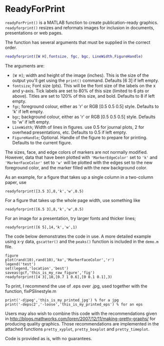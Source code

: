 ReadyForPrint
=============

`readyForPrint()` is a MATLAB function to create publication-ready graphics. `readyforprint()` resizes and reformats images for inclusion in documents, presentations or web pages.

The function has several arguments that must be supplied in the correct order.

````matlab
readyforprint([W H],fontsize, fgc, bgc, LineWidth,FigureHandle) 
````
The arguments are:
+ `[W H]`; width and height of the image (inches). This is the size of the output you'll get using the `print()` command. Defaults [6 3] if left empty. 
+ `fontsize`;	Font size (pts). This will be the font size of the labels on the x and y-axis. Tick labels are set to 80% of this size (limited to 6 pts or above). Titles are set to 120% of this size, and bold. Defaults to 8 if left empty. 
+ `fgc`; foreground colour, either as 'r' or RGB [0.5 0.5 0.5] style. Defaults to 'k' if left empty. 
+ `bgc`; background colour, either as 'r' or RGB [0.5 0.5 0.5] style. Defaults to 'w' if left empty. 
+ `LineWidth`;	Width of lines in figures. use 0.5 for journal plots, 2 for overhead presentations, etc. Defaults to 0.5 if left empty. 
+ `FigureHandle`; Optional. Handle of the figure to prepare for printing. Defaults to the current figure.

The sizes, face, and edge colors of markers are not normally modified. However, data that have been plotted with `'MarkerEdgeColor'` set to `'k'` and `'MarkerFaceColor'` set to `'w'` will be plotted with the edges set to the new foreground color, and the marker filled with the new background color.

As an example, for a figure that takes up a single column in a two-column paper, use 

    readyforprint([3.5 3],8,'k','w',0.5)

For a figure that takes up the whole page width, use something like 

    readyforprint([6.5 3],8,'k','w',0.5)

For an image for a presentation, try larger fonts and thicker lines; 

    readyforprint([6 5],14,'k','w',1)

The code below demonstrates the code in use. A more detailed example using x-y data, `gscatter()` and the `peaks()` function is included in the `demo.m` file.

    figure 
    plot(rand(10),rand(10),'ko','MarkerFaceColor','r') 
    legend('test') 
    set(legend,'location','best') 
    saveas(gcf,'this_is_my_raw_figure','fig') 
    readyforprint([4 3],10,[0.7 1 0.6],[0 0.1 0.1],3)

To print, I recommend the use of .eps over .jpg, used together with the function, fixPSlinestyle.m

    print('-djpeg','this_is_my_printed_jpg') % for a jpg 
    print('-depsc2','-loose','this_is_my_printed_eps') % for an eps

Users may also wish to combine this code with the recommendations given in http://blogs.mathworks.com/loren/2007/12/11/making-pretty-graphs/ for producing quality graphics. Those recommendations are implemented in the attached functions `pretty_xyplot`, `pretty_boxplot` and `pretty_timeplot`.

Code is provided as is, with no guarantees.
